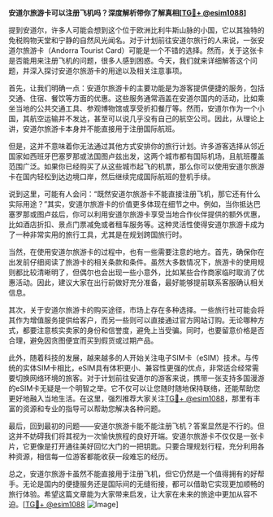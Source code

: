 **安道尔旅游卡可以注册飞机吗？深度解析带你了解真相[[TG💪+ @esim1088](https://t.me/s/esim1088)]**

提到安道尔，许多人可能会想到这个位于欧洲比利牛斯山脉的小国，它以其独特的免税购物天堂和宁静的自然风光闻名。对于计划前往安道尔旅行的人来说，一张安道尔旅游卡（Andorra Tourist Card）可能是一个不错的选择。然而，关于这张卡是否能用来注册飞机的问题，很多人感到困惑。今天，我们就来详细解答这个问题，并深入探讨安道尔旅游卡的用途以及相关注意事项。

首先，让我们明确一点：安道尔旅游卡的主要功能是为游客提供便捷的服务，包括交通、住宿、餐饮等方面的优惠。这些服务通常涵盖在安道尔国内的活动，比如乘坐当地的公共交通工具、参观博物馆或享受折扣餐厅等。然而，安道尔作为一个小国，其航空运输并不发达，甚至可以说几乎没有自己的航空公司。因此，从理论上讲，安道尔旅游卡本身并不能直接用于注册国际航班。

但是，这并不意味着你无法通过其他方式安排你的旅行计划。许多游客选择从邻近国家如西班牙巴塞罗那或法国图卢兹出发，这两个城市都有国际机场，且航班覆盖范围广泛。如果你已经购买了从这些城市起飞的机票，那么你可以使用安道尔旅游卡在国内轻松到达边境口岸，然后继续完成国际航班的登机手续。

说到这里，可能有人会问：“既然安道尔旅游卡不能直接注册飞机，那它还有什么实际用途？”其实，安道尔旅游卡的价值更多体现在细节之中。例如，当你抵达巴塞罗那或图卢兹后，你可以利用安道尔旅游卡享受当地合作伙伴提供的额外优惠，比如酒店折扣、景点门票减免或者租车服务等。这种灵活性使得安道尔旅游卡成为了一种非常实用的旅行工具，尤其是在规划跨国旅行时。

当然，在使用安道尔旅游卡的过程中，也有一些需要注意的地方。首先，确保你在出发前仔细阅读了旅游卡的相关条款和条件。虽然大多数情况下，旅游卡的使用规则都比较清晰明了，但偶尔也会出现一些小意外，比如某些合作商家临时取消了优惠活动。因此，建议大家在出行前做好充分准备，最好能够提前联系客服确认相关信息。

其次，关于安道尔旅游卡的购买途径，市场上存在多种选择。一些旅行社可能会将其作为增值服务提供给客户，而另一些则可以直接通过官方网站订购。无论哪种方式，都要注意核实卖家的身份和信誉度，避免上当受骗。同时，也要留意价格是否合理，避免因贪图便宜而买到假货或过期产品。

此外，随着科技的发展，越来越多的人开始关注电子SIM卡（eSIM）技术。与传统的实体SIM卡相比，eSIM具有体积更小、兼容性更强的优点，非常适合经常需要切换网络环境的旅客。对于计划前往安道尔的游客来说，携带一张支持多国漫游的eSIM卡无疑是一个明智之举。它不仅可以让您随时随地保持联络，还能帮助您更好地融入当地生活。在这里，强烈推荐大家关注[TG💪+ @esim1088](https://t.me/s/esim1088)，那里有丰富的资源和专业的指导可以帮助您解决各种问题。

最后，回到最初的问题——安道尔旅游卡能不能注册飞机？答案显然是不行的。但这并不妨碍我们将其视为一次愉快旅程的良好开端。安道尔旅游卡不仅仅是一张卡片，它更像是打开通往美好回忆大门的一把钥匙。只要合理规划行程，充分利用各种资源，相信每一位游客都能收获一段难忘的经历。

总之，安道尔旅游卡虽然不能直接用于注册飞机，但它仍然是一个值得拥有的好帮手。无论是国内的便捷服务还是国际间的无缝衔接，都可以借助它实现更加顺畅的旅行体验。希望这篇文章能为大家带来启发，让大家在未来的旅途中更加从容不迫。[[TG💪+ @esim1088](https://t.me/s/esim1088) ![Image](https://i.postimg.cc/4NQfJmqS/Snipaste-2025-05-13-00-14-12.png)]